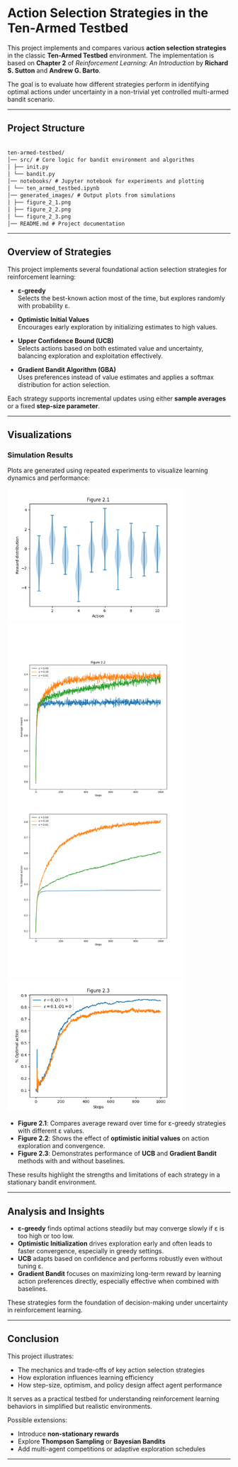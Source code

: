# Action Selection Strategies in the Ten-Armed Testbed

This project implements and compares various **action selection strategies** in the classic **Ten-Armed Testbed** environment. The implementation is based on **Chapter 2** of _Reinforcement Learning: An Introduction_ by **Richard S. Sutton** and **Andrew G. Barto**.

The goal is to evaluate how different strategies perform in identifying optimal actions under uncertainty in a non-trivial yet controlled multi-armed bandit scenario.

---

## Project Structure
```

ten-armed-testbed/
│── src/ # Core logic for bandit environment and algorithms
│ ├── init.py
│ └── bandit.py
│── notebooks/ # Jupyter notebook for experiments and plotting
│ └── ten_armed_testbed.ipynb
│── generated_images/ # Output plots from simulations
│ ├── figure_2_1.png
│ ├── figure_2_2.png
│ └── figure_2_3.png
│── README.md # Project documentation
```


---

## Overview of Strategies

This project implements several foundational action selection strategies for reinforcement learning:

- **ε-greedy**  
  Selects the best-known action most of the time, but explores randomly with probability ε.

- **Optimistic Initial Values**  
  Encourages early exploration by initializing estimates to high values.

- **Upper Confidence Bound (UCB)**  
  Selects actions based on both estimated value and uncertainty, balancing exploration and exploitation effectively.

- **Gradient Bandit Algorithm (GBA)**  
  Uses preferences instead of value estimates and applies a softmax distribution for action selection.

Each strategy supports incremental updates using either **sample averages** or a fixed **step-size parameter**.

---

## Visualizations

### Simulation Results

Plots are generated using repeated experiments to visualize learning dynamics and performance:

<img src="generated_images/figure_2_1.png" width="400"/>
<img src="generated_images/figure_2_2.png" width="400"/>
<img src="generated_images/figure_2_3.png" width="400"/>

- **Figure 2.1**: Compares average reward over time for ε-greedy strategies with different ε values.
- **Figure 2.2**: Shows the effect of **optimistic initial values** on action exploration and convergence.
- **Figure 2.3**: Demonstrates performance of **UCB** and **Gradient Bandit** methods with and without baselines.

These results highlight the strengths and limitations of each strategy in a stationary bandit environment.

---

## Analysis and Insights

- **ε-greedy** finds optimal actions steadily but may converge slowly if ε is too high or too low.
- **Optimistic Initialization** drives exploration early and often leads to faster convergence, especially in greedy settings.
- **UCB** adapts based on confidence and performs robustly even without tuning ε.
- **Gradient Bandit** focuses on maximizing long-term reward by learning action preferences directly, especially effective when combined with baselines.

These strategies form the foundation of decision-making under uncertainty in reinforcement learning.

---

## Conclusion

This project illustrates:

- The mechanics and trade-offs of key action selection strategies
- How exploration influences learning efficiency
- How step-size, optimism, and policy design affect agent performance

It serves as a practical testbed for understanding reinforcement learning behaviors in simplified but realistic environments.

Possible extensions:

- Introduce **non-stationary rewards**
- Explore **Thompson Sampling** or **Bayesian Bandits**
- Add multi-agent competitions or adaptive exploration schedules

---
